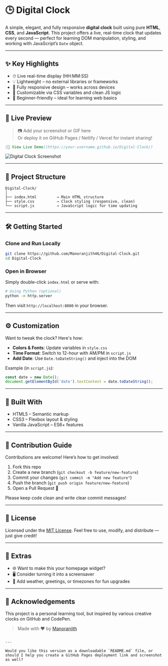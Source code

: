 # 🕒 Digital Clock

A simple, elegant, and fully responsive **digital clock** built using pure **HTML**, **CSS**, and **JavaScript**. This project offers a live, real-time clock that updates every second — perfect for learning DOM manipulation, styling, and working with JavaScript’s `Date` object.

---

## ✨ Key Highlights

- ⏱ Live real-time display (HH:MM:SS)
- 💡 Lightweight – no external libraries or frameworks
- 📱 Fully responsive design – works across devices
- 🎨 Customizable via CSS variables and clean JS logic
- 🧠 Beginner-friendly – ideal for learning web basics

---

## 🚀 Live Preview

> 📷 Add your screenshot or GIF here  
> Or deploy it on GitHub Pages / Netlify / Vercel for instant sharing!

```md
[🔗 View Live Demo](https://your-username.github.io/Digital-Clock/)
````

![Digital Clock Screenshot](assets/images/screenshot.png)

---

## 📁 Project Structure

```plaintext
Digital-Clock/
│
├── index.html         → Main HTML structure
├── style.css          → Clock styling (responsive, clean)
└── script.js          → JavaScript logic for time updating
```

---

## 🛠️ Getting Started

### Clone and Run Locally

```bash
git clone https://github.com/Manoranjith46/Digital-Clock.git
cd Digital-Clock
```

### Open in Browser

Simply double-click `index.html` or serve with:

```bash
# Using Python (optional)
python -m http.server
```

Then visit `http://localhost:8000` in your browser.

---

## ⚙️ Customization

Want to tweak the clock? Here's how:

* **Colors & Fonts**: Update variables in `style.css`
* **Time Format**: Switch to 12-hour with AM/PM in `script.js`
* **Add Date**: Use `Date.toDateString()` and inject into the DOM

Example (in `script.js`):

```js
const date = new Date();
document.getElementById('date').textContent = date.toDateString();
```

---

## 🧱 Built With

* HTML5 – Semantic markup
* CSS3 – Flexbox layout & styling
* Vanilla JavaScript – ES6+ features

---

## 🤝 Contribution Guide

Contributions are welcome! Here’s how to get involved:

1. Fork this repo
2. Create a new branch (`git checkout -b feature/new-feature`)
3. Commit your changes (`git commit -m "Add new feature"`)
4. Push the branch (`git push origin feature/new-feature`)
5. Open a Pull Request 🚀

Please keep code clean and write clear commit messages!

---

## 📜 License

Licensed under the [MIT License](LICENSE).
Feel free to use, modify, and distribute — just give credit!

---

## 📌 Extras

* 🌐 Want to make this your homepage widget?
* 🖥️ Consider turning it into a screensaver
* 🧩 Add weather, greetings, or timezones for fun upgrades

---

## 🙌 Acknowledgements

This project is a personal learning tool, but inspired by various creative clocks on GitHub and CodePen.

> Made with ❤️ by [Manoranjith](https://github.com/Manoranjith46)

```

---

Would you like this version as a downloadable `README.md` file, or should I help you create a GitHub Pages deployment link and screenshot as well?
```
